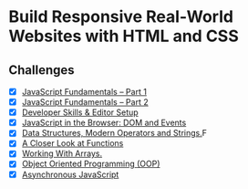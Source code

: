 # Build Responsive Real-World Websites with HTML and CSS



## Challenges

- [x] [JavaScript Fundamentals – Part 1 ](./JavaScript%20Fundamentals%20%E2%80%93%20Part%201/)
- [x] [JavaScript Fundamentals – Part 2](./JavaScript%20Fundamentals%20%E2%80%93%20Part%202/)
- [x] [Developer Skills & Editor Setup ](./Developer%20Skills%20%26%20Editor%20Setup/)
- [x] [JavaScript in the Browser: DOM and Events](./JavaScript%20in%20the%20Browser%20DOM%20and%20Events/)
- [x] [Data Structures, Modern Operators and Strings.](./Data%20Structures%2C%20Modern%20Operators%20and%20Strings/)F
- [x] [A Closer Look at Functions](./A%20Closer%20Look%20at%20Functions/)
- [x] [Working With Arrays.](./Working%20With%20Arrays/)
- [x] [Object Oriented Programming (OOP)](<./Object%20Oriented%20Programming%20(OOP)/>)
- [x] [Asynchronous JavaScript](./Challenges/Asynchronous%20JavaScript/)
